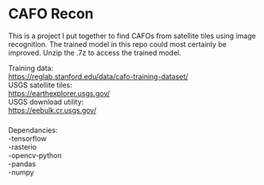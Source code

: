 # CAFO Recon

This is a project I put together to find CAFOs from satellite tiles using image recognition. The trained model in this repo could most certainly be improved. Unzip the .7z to access the trained model.

Training data:<br>
	https://reglab.stanford.edu/data/cafo-training-dataset/<br>
USGS satellite tiles:<br>
	https://earthexplorer.usgs.gov/<br>
USGS download utility:<br>
	https://eebulk.cr.usgs.gov/ <br>

###

Dependancies:<br>
-tensorflow<br>
-rasterio<br>
-opencv-python<br>
-pandas<br>
-numpy<br>


